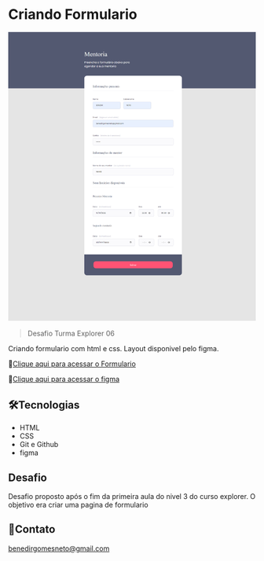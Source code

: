 # Criando Formulario

![preview](./github/preview.png)

>Desafio Turma Explorer 06

Criando formulario com html e css. Layout disponivel pelo figma.

🔗[Clique aqui para acessar o Formulario](https://benedirgomesneto.github.io/Formulario-Mentoria/)

🔗[Clique aqui para acessar o figma](https://www.figma.com/file/Nws1KWB7DyXBw8L6wXb9mp/Stage-03---Formul%C3%A1rio-intermedi%C3%A1rio?node-id=3%3A4)

## 🛠Tecnologias

- HTML
- CSS
- Git e Github
- figma

## Desafio

Desafio proposto após o fim da primeira aula do nivel 3 do curso explorer. O objetivo era criar uma pagina de formulario

## 💛Contato

benedirgomesneto@gmail.com
